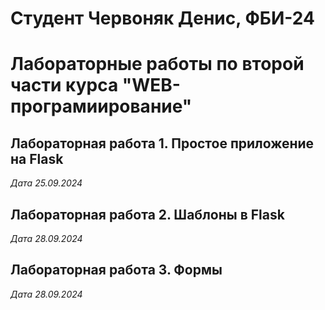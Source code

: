 # Студент Червоняк Денис, ФБИ-24

# Лабораторные работы по второй части курса "WEB-програмиирование"

## Лабораторная работа 1. Простое приложение на Flask

*Дата 25.09.2024*

## Лабораторная работа 2.  Шаблоны в Flask

*Дата 28.09.2024*

## Лабораторная работа 3.  Формы

*Дата 28.09.2024*
